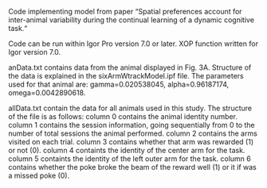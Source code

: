 Code implementing model from paper “Spatial preferences account for inter-animal variability during the continual learning of a dynamic cognitive task.“

Code can be run within Igor Pro version 7.0 or later. XOP function written for Igor version 7.0.

anData.txt contains data from the animal displayed in Fig. 3A. Structure of the data is explained in the sixArmWtrackModel.ipf file. The parameters used for that animal are: gamma=0.020538045, alpha=0.96187174, omega=0.0042890618.

allData.txt contain the data for all animals used in this study. The structure of the file is as follows:
column 0 contains the animal identity number.
column 1 contains the session information, going sequentially from 0 to the number of total sessions the animal performed.
column 2 contains the arms visited on each trial.
column 3 contains whether that arm was rewarded (1) or not (0).
column 4 containts the identity of the center arm for the task.
column 5 containts the identity of the left outer arm for the task.
column 6 contains whether the poke broke the beam of the reward well (1) or it if was a missed poke (0).
